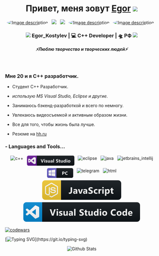 <div align="center">
   <h1>Привет, меня зовут  <a href="https://vk.com/gydis">Egor</a> <img src="https://media.giphy.com/media/hvRJCLFzcasrR4ia7z/giphy.gif" width="25px"> </h1>

 
</div>

<p align='center'>
   <a href="https://discordapp.com/users/Egor_Kostylev#4663/ "><img height="30" src="https://github.com/Egorchik44/octocat/blob/main/Logo/Discord.png" alt="Image description" style="border-radius: 50%;"></a>&nbsp;&nbsp;
<a href="https://vk.com/gydis"><img height="37.5" src="https://deskmed.ru/wp-content/files/photo-1-1536x1536.png"></a>&nbsp;&nbsp;
<a href="https://t.me/ReallyEgorchik"><img height="45" src="https://cdn.mypanel.link/do7r0s/rk64zfon6r6gde4c.png"></a>&nbsp;&nbsp;
<a href="https://habr.com/ru/users/Egorchik44/"><img height="37.5" src="https://github.com/Egorchik44/octocat/blob/main/Logo/Habr.png" alt="Image description" style="border-radius: 50%;"></a>&nbsp;&nbsp;
 <a href="mailto:southjosh42@gmail.com"><img height="30" src="https://www.svgrepo.com/show/217146/gmail.svg" alt="Image description" style="border-radius: 50%;"></a>&nbsp;&nbsp;
 </p>



<div align="center">
<h3><img src="https://media.giphy.com/media/WUlplcMpOCEmTGBtBW/giphy.gif" width="30"> Egor_Kostylev | 💻 С++ Developer | 🛸 РФ <img src="https://media.giphy.com/media/WUlplcMpOCEmTGBtBW/giphy.gif" width="30"></h3>
</div>




 
 <h5 align="center">
   <i>⚡️Люблю творчество и творческих людей⚡️</i>
  </h5>
 
 
<br />

<p align="center">
  <h3> Мне 20 и я C++ разработчик.</h3>
</p>

 -  Студент С++ Разработчик.
 
 - <i>использую MS Visual Studio, Eclipse и другие.</i>
 
 - Занимаюсь бэкенд-разработкой и всего по немногу.
 
 - Увлекаюсь видеосъемкой и активным образом жизни.

 - Все для того, чтобы жизнь была лучше.
 
 - Резюме на <a href="https://hh.ru/applicant/resumes/view?resume=2e28fb37ff0be767130039ed1f6d61316d3363">hh.ru</a>

 


 
### - Languages and Tools...

<p align="center">
  <!-- For more icons please follow  https://github.com/MikeCodesDotNET/ColoredBadges -->
  
   <img src="https://github.com/Egorchik44/octocat/blob/main/Logo/visualstudio.png" alt="c++" height="33" style="vertical-align:top; margin:4px">
   <img src="https://github.com/MikeCodesDotNET/ColoredBadges/blob/master/png/dev/tools/visualstudio.png" alt="visualstudio" height="33" style="vertical-align:top; margin:4px">
    <img src="https://github.com/MikeCodesDotNET/ColoredBadges/blob/master/png/dev/tools/eclipse.png?raw=true" alt="eclipse" style="vertical-align:top; margin:4px">
   <img src="https://github.com/MikeCodesDotNET/ColoredBadges/blob/master/png/dev/languages/java.png?raw=true" alt="java" style="vertical-align:top; margin:4px">
   <img src="https://github.com/MikeCodesDotNET/ColoredBadges/blob/master/png/dev/tools/jetbrains_intellij.png?raw=true" alt="jetbrains_intellij" style="vertical-align:top; margin:4px">
   <img src="https://github.com/MikeCodesDotNET/ColoredBadges/blob/master/png/devices/pc.png?raw=true" alt="pc" style="vertical-align:top; margin:4px">
  <img src="https://github.com/MikeCodesDotNET/ColoredBadges/blob/master/png/social/telegram.png?raw=true" alt="telegram" style="vertical-align:top; margin:4px">   
  <img src="https://github.com/MikeCodesDotNET/ColoredBadges/blob/master/png/dev/languages/css3.png?raw=true" alt="html" style="vertical-align:top; margin:4px"> 
  <img src="https://raw.githubusercontent.com/8bithemant/8bithemant/master/svg/dev/languages/js.svg" alt="js" style="vertical-align:top; margin:4px">
  <img src="https://raw.githubusercontent.com/8bithemant/8bithemant/master/svg/dev/tools/visualstudio_code.svg" alt="vscode" style="vertical-align:top; margin:4px">
</p>




[![codewars](https://www.codewars.com/users/Egorchik44/badges/small)](https://www.codewars.com/users/Egorchik44)



 [![Typing SVG](https://readme-typing-svg.herokuapp.com?color=%2336BCF7&lines=Stay+awesome+!)](https://git.io/typing-svg)
<p align="center">
        <img src="https://raw.githubusercontent.com/mayhemantt/mayhemantt/Update/svg/Bottom.svg" alt="Github Stats" />
</p>
